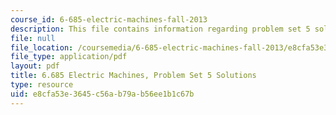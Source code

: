 ```yaml
---
course_id: 6-685-electric-machines-fall-2013
description: This file contains information regarding problem set 5 solution.
file: null
file_location: /coursemedia/6-685-electric-machines-fall-2013/e8cfa53e3645c56ab79ab56ee1b1c67b_MIT6_685F13_ps05ans.pdf
file_type: application/pdf
layout: pdf
title: 6.685 Electric Machines, Problem Set 5 Solutions
type: resource
uid: e8cfa53e-3645-c56a-b79a-b56ee1b1c67b
---
```

